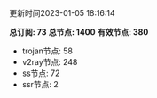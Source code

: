 更新时间2023-01-05 18:16:14

**总订阅: 73**
**总节点: 1400**
**有效节点: 380**
- trojan节点: 58
- v2ray节点: 248
- ss节点: 72
- ssr节点: 2

